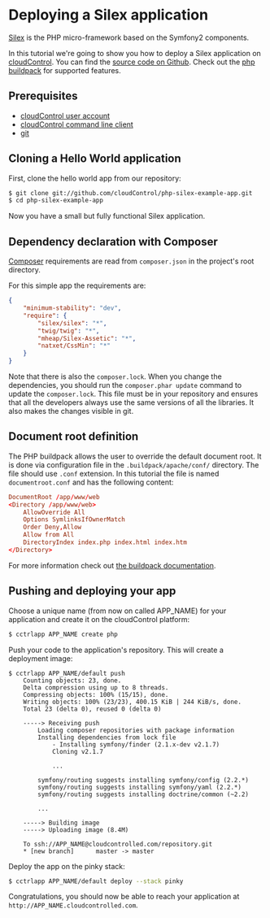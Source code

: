 # Deploying a Silex application
[Silex] is the PHP micro-framework based on the Symfony2 components.

In this tutorial we're going to show you how to deploy a Silex application on
[cloudControl]. You can find the [source code on Github][example-app].
Check out the [php buildpack] for supported features.


## Prerequisites
*   [cloudControl user account][cloudControl-doc-user]
*   [cloudControl command line client][cloudControl-doc-cmdline]
*   [git]


## Cloning a Hello World application
First, clone the hello world app from our repository:
~~~bash
$ git clone git://github.com/cloudControl/php-silex-example-app.git
$ cd php-silex-example-app
~~~

Now you have a small but fully functional Silex application.


## Dependency declaration with Composer
[Composer] requirements are read from `composer.json` in the project's root directory.

For this simple app the requirements are:
~~~json
{
    "minimum-stability": "dev",
    "require": {
        "silex/silex": "*",
        "twig/twig": "*",
        "mheap/Silex-Assetic": "*",
        "natxet/CssMin": "*"
    }
}
~~~

Note that there is also the `composer.lock`. When you change the dependencies,
you should run the `composer.phar update` command to update the `composer.lock`.
This file must be in your repository and ensures that all the developers always
use the same versions of all the libraries. It also makes the changes visible in git.

## Document root definition

The PHP buildpack allows the user to override the default document root. It is done via
configuration file in the `.buildpack/apache/conf/` directory. The file should use
`.conf` extension. In this tutorial the file is named `documentroot.conf` and has
the following content:
~~~conf
DocumentRoot /app/www/web
<Directory /app/www/web>
    AllowOverride All
    Options SymlinksIfOwnerMatch
    Order Deny,Allow
    Allow from All
    DirectoryIndex index.php index.html index.htm
</Directory>
~~~

For more information check out [the buildpack documentation][php buildpack].

## Pushing and deploying your app
Choose a unique name (from now on called APP_NAME) for your application and
create it on the cloudControl platform:
~~~bash
$ cctrlapp APP_NAME create php
~~~

Push your code to the application's repository. This will create a deployment image:
~~~
$ cctrlapp APP_NAME/default push
    Counting objects: 23, done.
    Delta compression using up to 8 threads.
    Compressing objects: 100% (15/15), done.
    Writing objects: 100% (23/23), 400.15 KiB | 244 KiB/s, done.
    Total 23 (delta 0), reused 0 (delta 0)
        
    -----> Receiving push
        Loading composer repositories with package information
        Installing dependencies from lock file
            - Installing symfony/finder (2.1.x-dev v2.1.7)
            Cloning v2.1.7
        
            ...
        
        symfony/routing suggests installing symfony/config (2.2.*)
        symfony/routing suggests installing symfony/yaml (2.2.*)
        symfony/routing suggests installing doctrine/common (~2.2)

        ...

    -----> Building image
    -----> Uploading image (8.4M)
        
    To ssh://APP_NAME@cloudcontrolled.com/repository.git
    * [new branch]      master -> master
~~~

Deploy the app on the pinky stack:
~~~bash
$ cctrlapp APP_NAME/default deploy --stack pinky
~~~

Congratulations, you should now be able to reach your application at `http://APP_NAME.cloudcontrolled.com`.


[silex]: http://silex.sensiolabs.org/
[cloudControl]: http://www.cloudcontrol.com
[cloudControl-doc-user]: https://www.cloudcontrol.com/dev-center/Platform%20Documentation#user-accounts
[cloudControl-doc-cmdline]: https://www.cloudcontrol.com/dev-center/Platform%20Documentation#command-line-client-web-console-and-api "documentation of the cloudControl-command-line-client"
[php buildpack]: https://github.com/cloudControl/buildpack-php
[procfile]: https://www.cloudcontrol.com/dev-center/Platform%20Documentation#buildpacks-and-the-procfile
[git]: https://help.github.com/articles/set-up-git
[composer]: http://getcomposer.org/
[example-app]: https://github.com/cloudControl/php-silex-example-app
